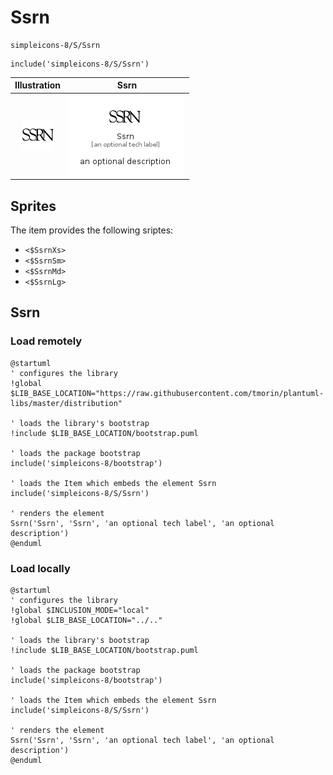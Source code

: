 # Ssrn


```text
simpleicons-8/S/Ssrn
```

```text
include('simpleicons-8/S/Ssrn')
```



| Illustration | Ssrn |
| :---: | :---: |
| ![illustration for Illustration](../../simpleicons-8/S/Ssrn.png) | ![illustration for Ssrn](../../simpleicons-8/S/Ssrn.Local.png) |



## Sprites
The item provides the following sriptes:

- `<$SsrnXs>`
- `<$SsrnSm>`
- `<$SsrnMd>`
- `<$SsrnLg>`





## Ssrn

### Load remotely
```plantuml
@startuml
' configures the library
!global $LIB_BASE_LOCATION="https://raw.githubusercontent.com/tmorin/plantuml-libs/master/distribution"

' loads the library's bootstrap
!include $LIB_BASE_LOCATION/bootstrap.puml

' loads the package bootstrap
include('simpleicons-8/bootstrap')

' loads the Item which embeds the element Ssrn
include('simpleicons-8/S/Ssrn')

' renders the element
Ssrn('Ssrn', 'Ssrn', 'an optional tech label', 'an optional description')
@enduml
```

### Load locally
```plantuml
@startuml
' configures the library
!global $INCLUSION_MODE="local"
!global $LIB_BASE_LOCATION="../.."

' loads the library's bootstrap
!include $LIB_BASE_LOCATION/bootstrap.puml

' loads the package bootstrap
include('simpleicons-8/bootstrap')

' loads the Item which embeds the element Ssrn
include('simpleicons-8/S/Ssrn')

' renders the element
Ssrn('Ssrn', 'Ssrn', 'an optional tech label', 'an optional description')
@enduml
```

